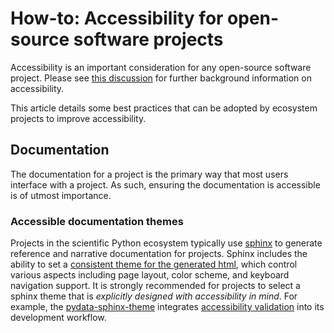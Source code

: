 # How-to: Accessibility for open-source software projects

Accessibility is an important consideration for any open-source software
project.
Please see [this discussion][accessibility_discuss] for further
background information on accessibility.

[accessibility_discuss]: https://discuss.scientific-python.org/t/discussion-accessible-open-source-projects/63

This article details some best practices that can be adopted by ecosystem
projects to improve accessibility.

## Documentation

The documentation for a project is the primary way that most users interface
with a project.
As such, ensuring the documentation is accessible is of utmost importance.

### Accessible documentation themes

Projects in the scientific Python ecosystem typically use [sphinx][sphinx-doc]
to generate reference and narrative documentation for projects.
Sphinx includes the ability to set a
[consistent theme for the generated html][sphinx-themes], which control various
aspects including page layout, color scheme, and keyboard navigation support.
It is strongly recommended for projects to select a sphinx theme that is
*explicitly designed with accessibility in mind*.
For example, the [pydata-sphinx-theme][pydata-sphinx-theme] integrates
[accessibility validation][accessibility-checks] into its development workflow.

[sphinx-doc]: https://www.sphinx-doc.org/
[sphinx-themes]: https://www.sphinx-doc.org/en/master/usage/theming.html
[pydata-sphinx-theme]: https://pydata-sphinx-theme.readthedocs.io/en/latest/
[accessibility-checks]: https://pydata-sphinx-theme.readthedocs.io/en/latest/contributing.html#accessibility-checks

